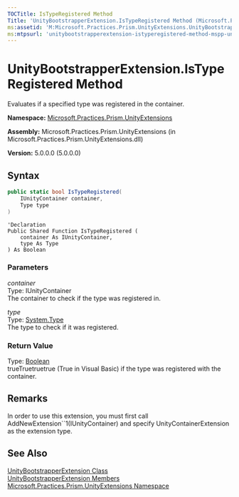 ```yaml
---
TOCTitle: IsTypeRegistered Method
Title: 'UnityBootstrapperExtension.IsTypeRegistered Method (Microsoft.Practices.Prism.UnityExtensions)'
ms:assetid: 'M:Microsoft.Practices.Prism.UnityExtensions.UnityBootstrapperExtension.IsTypeRegistered(Microsoft.Practices.Unity.IUnityContainer,System.Type)'
ms:mtpsurl: 'unitybootstrapperextension-istyperegistered-method-mspp-unityextensions.md'
---
```



# UnityBootstrapperExtension.IsTypeRegistered Method

Evaluates if a specified type was registered in the container.

**Namespace:** [Microsoft.Practices.Prism.UnityExtensions](/patterns-practices/reference/mspp-unityextensions-namespace)

**Assembly:** Microsoft.Practices.Prism.UnityExtensions (in Microsoft.Practices.Prism.UnityExtensions.dll)

**Version:** 5.0.0.0 (5.0.0.0)

## Syntax
```C#
public static bool IsTypeRegistered(
	IUnityContainer container,
	Type type
)
```
```VB
'Declaration
Public Shared Function IsTypeRegistered ( 
	container As IUnityContainer,
	type As Type
) As Boolean
```

### Parameters

*container*  
Type: IUnityContainer   
The container to check if the type was registered in.

*type*  
Type: [System.Type](http://msdn.microsoft.com/en-us/library/42892f65)   
The type to check if it was registered.

### Return Value

Type: [Boolean](http://msdn.microsoft.com/en-us/library/a28wyd50)   
trueTruetruetrue (True in Visual Basic) if the type was registered with the container.

## Remarks

 In order to use this extension, you must first call AddNewExtension\`\`1(IUnityContainer) and specify UnityContainerExtension as the extension type.

## See Also

[UnityBootstrapperExtension Class](/patterns-practices/reference/unitybootstrapperextension-class-mspp-unityextensions)<br/>
[UnityBootstrapperExtension Members](/patterns-practices/reference/unitybootstrapperextension-members-mspp-unityextensions)<br/>
[Microsoft.Practices.Prism.UnityExtensions Namespace](/patterns-practices/reference/mspp-unityextensions-namespace)<br/>